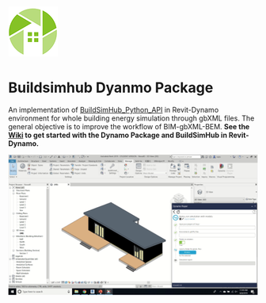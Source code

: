 ![BuildSimHub Logo](https://github.com/ruijis/buildsimhub_dyanmo_package/blob/master/BuildSimHub_Logo.png)
=======


Buildsimhub Dyanmo Package
========================================
An implementation of [BuildSimHub_Python_API](https://github.com/weilix88/buildsimhub_python_api) in Revit-Dynamo environment for whole building energy simulation through gbXML files. The general objective is to improve the workflow of BIM-gbXML-BEM. **See the [Wiki](https://github.com/ruijis/buildsimhub_dyanmo_package/wiki) to get started with the Dynamo Package and BuildSimHub in Revit-Dynamo.**


![User Interface](https://github.com/ruijis/buildsimhub_dyanmo_package/blob/master/Demo.png)
